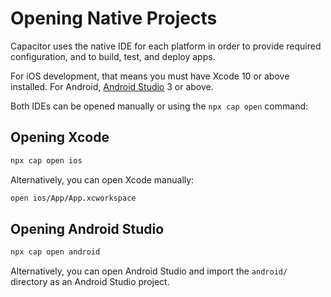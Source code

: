 # Opening Native Projects

Capacitor uses the native IDE for each platform in order to provide required configuration, and to build, test, and deploy apps.

For iOS development, that means you must have Xcode 10 or above installed. For Android, [Android Studio](https://developer.android.com/studio/index.html) 3 or above.

Both IDEs can be opened manually or using the `npx cap open` command:

## Opening Xcode

```bash
npx cap open ios
```

Alternatively, you can open Xcode manually:

```bash
open ios/App/App.xcworkspace
```

## Opening Android Studio

```bash
npx cap open android
```

Alternatively, you can open Android Studio and import the `android/` directory as an Android Studio project.
